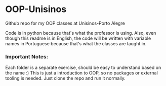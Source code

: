 # OOP-Unisinos

Github repo for my OOP classes at Unisinos-Porto Alegre

Code is in python because that's what the professor is using. Also, even though this readme is in English,
the code will be written with variable names in Portuguese because that's what the classes are taught in.

### Important Notes:

Each folder is a separate exercise, should be easy to understand based on the name :)
This is just a introduction to OOP, so no packages or external tooling is needed. Just clone the repo and run it normally.
